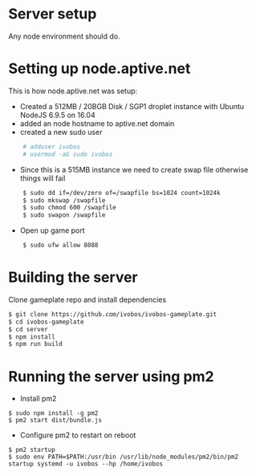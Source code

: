 # Server setup
Any node environment should do.
# Setting up node.aptive.net
This is how node.aptive.net was setup:
* Created a 512MB / 20BGB Disk / SGP1 droplet instance with Ubuntu NodeJS 6.9.5 on 16.04
* added an node hostname to aptive.net domain
* created a new sudo user
```bash
    # adduser ivobos
    # usermod -aG sudo ivobos
```
* Since this is a 515MB instance we need to create swap file otherwise things will fail
```bash
    $ sudo dd if=/dev/zero of=/swapfile bs=1024 count=1024k
    $ sudo mkswap /swapfile
    $ sudo chmod 600 /swapfile
    $ sudo swapon /swapfile
```
* Open up game port
```bash
    $ sudo ufw allow 8088
```
# Building the server
Clone gameplate repo and install dependencies
```bash
$ git clone https://github.com/ivobos/ivobos-gameplate.git
$ cd ivobos-gameplate
$ cd server
$ npm install
$ npm run build
```
# Running the server using pm2
* Install pm2
```
$ sudo npm install -g pm2
$ pm2 start dist/bundle.js
```
* Configure pm2 to restart on reboot
```
$ pm2 startup
$ sudo env PATH=$PATH:/usr/bin /usr/lib/node_modules/pm2/bin/pm2 startup systemd -u ivobos --hp /home/ivobos
```

